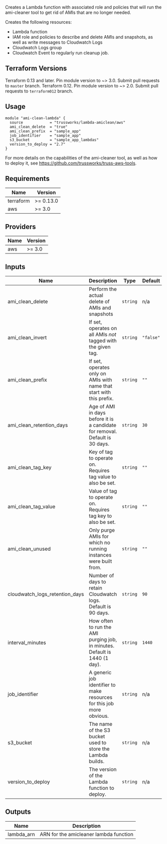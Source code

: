 Creates a Lambda function with associated role and policies that
will run the ami-cleaner tool to get rid of AMIs that are no longer
needed.

Creates the following resources:

* Lambda function
* IAM role and policies to describe and delete AMIs and snapshots,
  as well as write messages to Cloudwatch Logs
* Cloudwatch Logs group
* Cloudwatch Event to regularly run cleanup job.

## Terraform Versions

Terraform 0.13 and later. Pin module version to ~> 3.0. Submit pull requests to `master` branch.
Terraform 0.12. Pin module version to ~> 2.0. Submit pull requests to `terraform012` branch.

## Usage

```hcl
module "ami-clean-lambda" {
  source            = "trussworks/lambda-amiclean/aws"
  ami_clean_delete  = "true"
  ami_clean_prefix  = "sample_app"
  job_identifier    = "sample_app"
  s3_bucket         = "sample_app_lambdas"
  version_to_deploy = "2.7"
}
```

For more details on the capabilities of the ami-cleaner tool, as well
as how to deploy it, see <https://github.com/trussworks/truss-aws-tools>.

<!-- BEGINNING OF PRE-COMMIT-TERRAFORM DOCS HOOK -->
## Requirements

| Name | Version |
|------|---------|
| terraform | >= 0.13.0 |
| aws | >= 3.0 |

## Providers

| Name | Version |
|------|---------|
| aws | >= 3.0 |

## Inputs

| Name | Description | Type | Default | Required |
|------|-------------|------|---------|:--------:|
| ami\_clean\_delete | Perform the actual delete of AMIs and snapshots | `string` | n/a | yes |
| ami\_clean\_invert | If set, operates on all AMIs *not* tagged with the given tag. | `string` | `"false"` | no |
| ami\_clean\_prefix | If set, operates only on AMIs with name that start with this prefix. | `string` | `""` | no |
| ami\_clean\_retention\_days | Age of AMI in days before it is a candidate for removal. Default is 30 days. | `string` | `30` | no |
| ami\_clean\_tag\_key | Key of tag to operate on. Requires tag value to also be set. | `string` | `""` | no |
| ami\_clean\_tag\_value | Value of tag to operate on. Requires tag key to also be set. | `string` | `""` | no |
| ami\_clean\_unused | Only purge AMIs for which no running instances were built from. | `string` | `""` | no |
| cloudwatch\_logs\_retention\_days | Number of days to retain Cloudwatch logs. Default is 90 days. | `string` | `90` | no |
| interval\_minutes | How often to run the AMI purging job, in minutes. Default is 1440 (1 day). | `string` | `1440` | no |
| job\_identifier | A generic job identifier to make resources for this job more obvious. | `string` | n/a | yes |
| s3\_bucket | The name of the S3 bucket used to store the Lambda builds. | `string` | n/a | yes |
| version\_to\_deploy | The version of the Lambda function to deploy. | `string` | n/a | yes |

## Outputs

| Name | Description |
|------|-------------|
| lambda\_arn | ARN for the amicleaner lambda function |

<!-- END OF PRE-COMMIT-TERRAFORM DOCS HOOK -->
